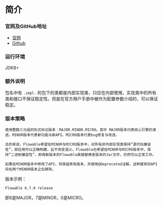 # 简介

### 官网及GitHub地址

* [官网](https://flowable.com/open-source/)
* [Github](https://github.com/flowable/flowable-engine)

### 运行环境

JDK8+

### 额外说明

包名中有 `.impl.` 的包下的类都是内部实现类，只应在内部使用，实现类中的所有类和接口不保证稳定性。但是在官方用户手册中被作为配置参数介绍的，可以保证稳定。

### 版本策略

```
使用整数三元组的形式标记版本：MAJOR.MINOR.MICRO。其中 MAJOR版本代表核心引擎的演进。MINOR版本代表新功能与新API。MICRO版本代表bug修复与改进。

总的来说，Flowable希望在MINOR与MICRO版本中，对所有非内部实现类保持“源代码兼容性”，即应用可以正确构建，且不改变语义。Flowable也希望在MINOR与MICRO版本中，保持“二进制兼容性”，即用新版本的Flowable直接替换老版本的Jar文件，仍然可以正常工作。

如果在MINOR版本中修改了API，将保留原有版本，并使用@Deprecated注解。这种废弃的API将在两个MINOR版本之后移除。
```

版本示例：

`Flowable 6.7.0 release`

即6是MAJOR，7是MINOR，0是MICRO。